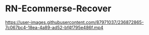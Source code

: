 # RN-Ecommerse-Recover

https://user-images.githubusercontent.com/87971037/236872865-7c067bc4-18ea-4a89-ad52-bf4f795e486f.mp4

